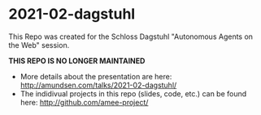 # 2021-02-dagstuhl

This Repo was created for the Schloss Dagstuhl "Autonomous Agents on the Web" session. 

**THIS REPO IS NO LONGER MAINTAINED**
 * More details about the presentation are here: http://amundsen.com/talks/2021-02-dagstuhl/
 * The indidivual projects in this repo (slides, code, etc.) can be found here: http://github.com/amee-project/


